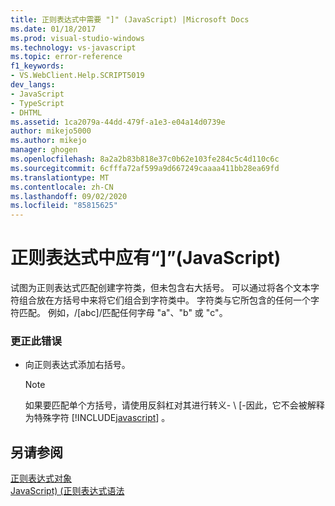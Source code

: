 ```yaml
---
title: 正则表达式中需要 "]" (JavaScript) |Microsoft Docs
ms.date: 01/18/2017
ms.prod: visual-studio-windows
ms.technology: vs-javascript
ms.topic: error-reference
f1_keywords:
- VS.WebClient.Help.SCRIPT5019
dev_langs:
- JavaScript
- TypeScript
- DHTML
ms.assetid: 1ca2079a-44dd-479f-a1e3-e04a14d0739e
author: mikejo5000
ms.author: mikejo
manager: ghogen
ms.openlocfilehash: 8a2a2b83b818e37c0b62e103fe284c5c4d110c6c
ms.sourcegitcommit: 6cfffa72af599a9d667249caaaa411bb28ea69fd
ms.translationtype: MT
ms.contentlocale: zh-CN
ms.lasthandoff: 09/02/2020
ms.locfileid: "85815625"
---
```

# <a name="expected--in-regular-expression-javascript"></a>正则表达式中应有“]”(JavaScript)
试图为正则表达式匹配创建字符类，但未包含右大括号。 可以通过将各个文本字符组合放在方括号中来将它们组合到字符类中。 字符类与它所包含的任何一个字符匹配。 例如，/[abc]/匹配任何字母 "a"、"b" 或 "c"。  
  
### <a name="to-correct-this-error"></a>更正此错误  
  
- 向正则表达式添加右括号。  
  
    > [!NOTE]
    > 如果要匹配单个方括号，请使用反斜杠对其进行转义- \\ [-因此，它不会被解释为特殊字符 [!INCLUDE[javascript](../../javascript/includes/javascript-md.md)] 。  
  
## <a name="see-also"></a>另请参阅  
 [正则表达式对象](../../javascript/reference/regular-expression-object-javascript.md)   
 [JavaScript)  (正则表达式语法 ](https://msdn.microsoft.com/library/1400241x)